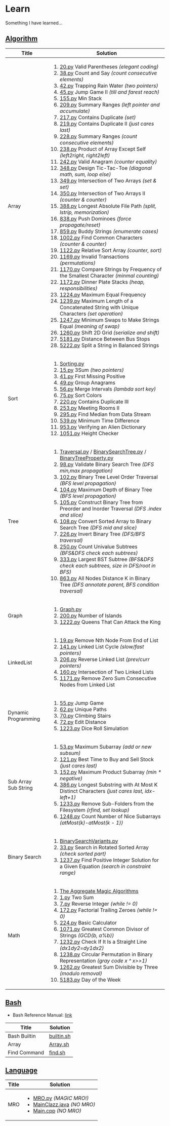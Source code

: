 # Learn
Something I have learned...

## [Algorithm](./algorithm/)
| Title | Solution |
| ----- | -------- |
| Array  | <ol><li>[20.py](./algorithm/Array/20.py) Valid Parentheses _(elegant coding)_</li><li>[38.py](./algorithm/Array/38.py) Count and Say _(count consecutive elements)_</li><li>[42.py](./algorithm/Array/42.py) Trapping Rain Water _(two pointers)_</li><li>[45.py](./algorithm/Array/45.py) Jump Game II _(till and farest reach)_</li><li>[155.py](./algorithm/Array/155.py) Min Stack</li><li>[209.py](./algorithm/Array/209.py) Summary Ranges _(left pointer and accumulate)_</li><li>[217.py](./algorithm/Array/217.py) Contains Duplicate _(set)_</li><li>[219.py](./algorithm/Array/219.py) Contains Duplicate II _(just cares last)_</li><li>[228.py](./algorithm/Array/228.py) Summary Ranges _(count consecutive elements)_</li><li>[238.py](./algorithm/Array/238.py) Product of Array Except Self _(left2right, right2left)_</li><li>[242.py](./algorithm/Array/242.py) Valid Anagram _(counter equality)_</li><li>[348.py](./algorithm/Array/348.py) Design Tic-Tac-Toe _(diagonal math, sum, loop else)_</li><li>[349.py](./algorithm/Array/349.py) Intersection of Two Arrays _(set & set)_</li><li>[350.py](./algorithm/Array/350.py) Intersection of Two Arrays II _(counter & counter)_</li><li>[388.py](./algorithm/Array/388.py) Longest Absolute File Path _(split, lstrip, memorization)_</li><li>[838.py](./algorithm/Array/838.py) Push Dominoes _(force propagate/reset)_</li><li>[859.py](./algorithm/Array/859.py) Buddy Strings _(enumerate cases)_</li><li>[1002.py](./algorithm/Array/1002.py) Find Common Characters _(counter & counter)_</li><li>[1122.py](./algorithm/Array/1122.py) Relative Sort Array _(counter, sort)_</li><li>[1169.py](./algorithm/Array/1169.py) Invalid Transactions _(permutations)_</li><li>[1170.py](./algorithm/Array/1170.py) Compare Strings by Frequency of the Smallest Character _(minmal counting)_</li><li>[1172.py](./algorithm/Array/1172.py) Dinner Plate Stacks _(heap, responsibilities)_</li><li>[1224.py](./algorithm/Array/1224.py) Maximum Equal Frequency</li><li>[1239.py](./algorithm/Array/1239.py) Maximum Length of a Concatenated String with Unique Characters _(set operation)_</li><li>[1247.py](./algorithm/Array/1247.py) Minimum Swaps to Make Strings Equal _(meaning of swap)_</li><li>[1260.py](./algorithm/Array/1260.py) Shift 2D Grid _(serialize and shift)_</li><li>[5181.py](./algorithm/Array/5181.py) Distance Between Bus Stops</li><li>[5222.py](./algorithm/Array/5222.py) Split a String in Balanced Strings</li></ol> |
| Sort  | <ol><li>[Sorting.py](./algorithm/Sort/Sorting.py)</li><li>[15.py](./algorithm/Sort/15.py) 3Sum _(two pointers)_</li><li>[41.py](./algorithm/Sort/41.py) First Missing Positive</li><li>[49.py](./algorithm/Sort/49.py) Group Anagrams</li><li>[56.py](./algorithm/Sort/56.py) Merge Intervals _(lambda sort key)_</li><li>[75.py](./algorithm/Sort/75.py) Sort Colors</li><li>[220.py](./algorithm/Sort/220.py) Contains Duplicate III</li><li>[253.py](./algorithm/Sort/253.py) Meeting Rooms II</li><li>[295.py](./algorithm/Sort/295.py) Find Median from Data Stream</li><li>[539.py](./algorithm/Sort/539.py) Minimum Time Difference</li><li>[953.py](./algorithm/Sort/953.py) Verifying an Alien Dictionary</li><li>[1051.py](./algorithm/Sort/1051.py) Height Checker</li></ol> |
| Tree  | <ol><li>[Traversal.py](./algorithm/Tree/Traversal.py) / [BinarySearchTree.py](./algorithm/Tree/BinarySearchTree.py) / [BinaryTreeProperty.py](./algorithm/Tree/BinaryTreeProperty.py)</li><li>[98.py](./algorithm/Tree/98.py) Validate Binary Search Tree _(DFS min,max propagation)_</li><li>[102.py](./algorithm/Tree/102.py) Binary Tree Level Order Traversal _(BFS level propagation)_</li><li>[104.py](./algorithm/Tree/104.py) Maximum Depth of Binary Tree _(BFS level propagation)_</li><li>[105.py](./algorithm/Tree/105.py) Construct Binary Tree from Preorder and Inorder Traversal _(DFS .index and slice)_</li><li>[108.py](./algorithm/Tree/108.py) Convert Sorted Array to Binary Search Tree _(DFS mid and slice)_</li><li>[226.py](./algorithm/Tree/226.py) Invert Binary Tree _(DFS/BFS traversal)_</li><li>[250.py](./algorithm/Tree/250.py) Count Univalue Subtrees _(BFS&DFS check each subtrees)_</li><li>[333.py](./algorithm/Tree/333.py) Largest BST Subtree _(BFS&DFS check each subtrees, size in DFS/root in BFS)_</li><li>[863.py](./algorithm/Tree/863.py) All Nodes Distance K in Binary Tree _(DFS annotate parent, BFS condition traversal)_</li></ol> |
| Graph | <ol><li>[Graph.py](./algorithm/Graph/Graph.py)</li><li>[200.py](./algorithm/Graph/200.py) Number of Islands</li><li>[1222.py](./algorithm/Graph/1222.py) Queens That Can Attack the King</li></ol> |
| LinkedList | <ol><li>[19.py](./algorithm/LinkedList/19.py) Remove Nth Node From End of List</li><li>[141.py](./algorithm/LinkedList/141.py) Linked List Cycle _(slow/fast pointers)_</li><li>[206.py](./algorithm/LinkedList/206.py) Reverse Linked List _(prev/curr pointers)_</li><li>[160.py](./algorithm/LinkedList/160.py) Intersection of Two Linked Lists</li><li>[1171.py](./algorithm/LinkedList/1171.py) Remove Zero Sum Consecutive Nodes from Linked List</li></ol> |
| Dynamic Programming | <ol><li>[55.py](./algorithm/DP/55.py) Jump Game</li><li>[62.py](./algorithm/DP/62.py) Unique Paths</li><li>[70.py](./algorithm/DP/70.py) Climbing Stairs</li><li>[72.py](./algorithm/DP/72.py) Edit Distance</li><li>[1223.py](./algorithm/DP/1223.py) Dice Roll Simulation</li></ol> |
| Sub Array<br>Sub String | <ol><li>[53.py](./algorithm/Sub/53.py) Maximum Subarray _(add or new subsum)_</li><li>[121.py](./algorithm/Sub/121.py) Best Time to Buy and Sell Stock _(just cares last)_</li><li>[152.py](./algorithm/Sub/152.py) Maximum Product Subarray _(min * negative)_</li><li>[386.py](./algorithm/Sub/386.py) Longest Substring with At Most K Distinct Characters _(just cares last, idx-left+1)_</li><li>[1233.py](./algorithm/Sub/1233.py) Remove Sub-Folders from the Filesystem _(rfind, set lookup)_</li><li>[1248.py](./algorithm/Sub/1248.py) Count Number of Nice Subarrays _(atMost(k)-atMost(k - 1))_</li></ol> |
| Binary Search | <ol><li>[BinarySearchVariants.py](./algorithm/BinarySearch/BinarySearchVariants.py)</li><li>[33.py](./algorithm/BinarySearch/33.py) Search in Rotated Sorted Array _(check sorted part)_</li><li>[1237.py](./algorithm/BinarySearch/1237.py) Find Positive Integer Solution for a Given Equation  _(search in constraint range)_</li></ol> |
| Math | <ol><li>[The Aggregate Magic Algorithms](http://aggregate.org/MAGIC/)</li><li>[1.py](./algorithm/Math/1.py) Two Sum</li><li>[7.py](./algorithm/Math/7.py) Reverse Integer  _(while != 0)_</li><li>[172.py](./algorithm/Math/172.py) Factorial Trailing Zeroes _(while != 0)_</li><li>[224.py](./algorithm/Math/224.py) Basic Calculator</li><li>[1071.py](./algorithm/Math/1071.py) Greatest Common Divisor of Strings _(GCD(b, a%b))_</li><li>[1232.py](./algorithm/Math/1232.py) Check If It Is a Straight Line _(dx1*dy2=dy1*dx2)_</li><li>[1238.py](./algorithm/Math/1238.py) Circular Permutation in Binary Representation _(gray code x  ^ x>>1)_</li><li>[1262.py](./algorithm/Math/1262.py) Greatest Sum Divisible by Three _(modulo removal)_</li><li>[5183.py](./algorithm/Math/5183.py) Day of the Week</li></ol> |

## [Bash](./bash/)
* Bash Reference Manual: [link](https://www.gnu.org/software/bash/manual/bash.html)

| Title      | Solution                      |
| -----      | --------                      | 
|Bash Builtin|[builtin.sh](./bash/builtin.sh)|
|Array       |[Array.sh](./bash/Array.sh)    |
|Find Command|[find.sh](./bash/find.sh)      |

## [Language](./language/)

| Title      | Solution                      |
| -----      | --------                      | 
|MRO|<ul><li>[MRO.py](./language/MRO/MRO.py) _(MAGIC MRO!)_</li><li>[MainClazz.java](./language/MRO/MainClazz.java) _(NO MRO)_</li><li>[Main.cpp](./language/MRO/Main.cpp) _(NO MRO)_</li></ul>|